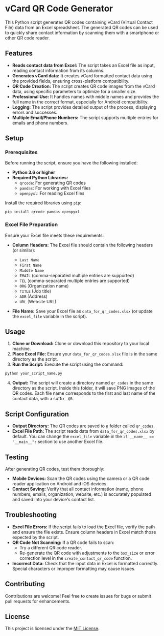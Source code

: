 # vCard QR Code Generator

This Python script generates QR codes containing vCard (Virtual Contact File) data from an Excel spreadsheet. The generated QR codes can be used to quickly share contact information by scanning them with a smartphone or other QR code reader.

## Features

- **Reads contact data from Excel:** The script takes an Excel file as input, reading contact information from its columns.
- **Generates vCard data:** It creates vCard formatted contact data using the provided fields, ensuring cross-platform compatibility.
- **QR Code Creation:** The script creates QR code images from the vCard data, using specific parameters to optimize for a smaller size.
- **Professional Use:** It handles names with middle names and provides the full name in the correct format, especially for Android compatibility.
- **Logging:** The script provides detailed output of the process, displaying errors and successes.
- **Multiple Email/Phone Numbers:** The script supports multiple entries for emails and phone numbers.

## Setup

### Prerequisites

Before running the script, ensure you have the following installed:

- **Python 3.6 or higher**
- **Required Python Libraries:**
  - `qrcode`: For generating QR codes
  - `pandas`: For working with Excel files
  - `openpyxl`: For reading Excel files

Install the required libraries using `pip`:

```bash
pip install qrcode pandas openpyxl
```

### Excel File Preparation

Ensure your Excel file meets these requirements:

- **Column Headers:** The Excel file should contain the following headers (or similar):
  - `Last Name`
  - `First Name`
  - `Middle Name`
  - `EMAIL` (comma-separated multiple entries are supported)
  - `TEL` (comma-separated multiple entries are supported)
  - `ORG` (Organization name)
  - `TITLE` (Job title)
  - `ADR` (Address)
  - `URL` (Website URL)

- **File Name:** Save your Excel file as `data_for_qr_codes.xlsx` (or update the `excel_file` variable in the script).

## Usage

1. **Clone or Download:** Clone or download this repository to your local machine.
2. **Place Excel File:** Ensure your `data_for_qr_codes.xlsx` file is in the same directory as the script.
3. **Run the Script:** Execute the script using the command:

```bash
python your_script_name.py
```

4. **Output:** The script will create a directory named `qr_codes` in the same directory as the script. Inside this folder, it will save PNG images of the QR codes. Each file name corresponds to the first and last name of the contact data, with a suffix `_QR`.

## Script Configuration

- **Output Directory:** The QR codes are saved to a folder called `qr_codes`.
- **Excel File Path:** The script reads data from `data_for_qr_codes.xlsx` by default. You can change the `excel_file` variable in the `if __name__ == "__main__":` section to use another Excel file.

## Testing

After generating QR codes, test them thoroughly:

- **Mobile Devices:** Scan the QR codes using the camera or a QR code reader application on Android and iOS devices.
- **Contact Saving:** Verify that all contact information (name, phone numbers, emails, organization, website, etc.) is accurately populated and saved into your device's contact list.

## Troubleshooting

- **Excel File Errors:** If the script fails to load the Excel file, verify the path and ensure the file exists. Ensure column headers in Excel match those expected by the script.
- **QR Code Not Scanning:** If a QR code fails to scan:
  - Try a different QR code reader.
  - Re-generate the QR code with adjustments to the `box_size` or error correction level in the `create_contact_qr_code` function.
- **Incorrect Data:** Check that the input data in Excel is formatted correctly. Special characters or improper formatting may cause issues.

## Contributing

Contributions are welcome! Feel free to create issues for bugs or submit pull requests for enhancements.

## License

This project is licensed under the [MIT License](LICENSE).
